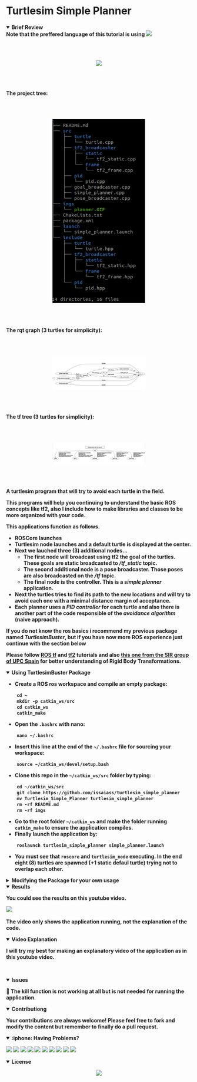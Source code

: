 # Turtlesim Simple Planner

<details open>
<summary> <b>Brief Review<b></summary>
Note that the preffered language of this tutorial is using 
<img src="https://img.shields.io/badge/-C++-0390fc?style=for-the-badge&logo=c&logoColor=white&labelColor=4B8BBE" />

<br></br>
<p align="center">
<img src = "https://github.com/issaiass/Turtlesim_Simple_Planner/blob/master/imgs/planner.GIF?raw=true" width="60%"/>
</p>
<br></br>

The project tree:

<br></br>
<p align="center">
<img src = "https://github.com/issaiass/Turtlesim_Simple_Planner/blob/master/imgs/tree.PNG?raw=true" width="50%"/>
</p>
<br></br>

The rqt graph (3 turtles for simplicity):

<br></br>
<p align="center">
<img src = "https://github.com/issaiass/Turtlesim_Simple_Planner/blob/master/imgs/simple_planner_3turtles_graph.PNG?raw=true" width="50%"/>
</p>
<br></br>

The tf tree (3 turtles for simplicity):

<br></br>
<p align="center">
<img src = "https://github.com/issaiass/Turtlesim_Simple_Planner/blob/master/imgs/simple_planner_3turtles_tf.PNG?raw=true" width="50%"/>
</p>
<br></br>

A turtlesim program that will try to avoid each turtle in the field. 

This programs will help you continuing to understand the basic ROS concepts like tf2, also I include how to make libraries and classes to be more organized with your code.

This applications function as follows.
- ROSCore launches
- Turtlesim node launches and a default turtle is displayed at the center. 
- Next we lauched three (3) additional nodes...
  - The first node will broadcast using tf2 the goal of the turtles. These goals are static broadcasted to */tf_static* topic.
  - The second additional node is a pose broadcaster.  Those poses are also broadcasted on the */tf* topic.
  - The final node is the controller.  This is a *simple planner* application.
- Next the turtles tries to find its path to the new locations and will try to avoid each one with a minimal distance margin of acceptance.
- Each planner uses a *PID controller* for each turtle and also there is another part of the code responsible of the *avoidance algorithm* (naive approach).

**If you do not know the ros basics i recommend my previous package named  *TurtlesimBuster*, but if you have now more ROS experience just continue with the section below**

Please follow [ROS tf](http://wiki.ros.org/tf/) and [tf2](http://wiki.ros.org/tf/2) tutorials and also [this one from the SIR group of UPC Spain](https://sir.upc.edu/projects/rostutorials/5-client-server_tutorial/index.html) for better understanding of Rigid Body Transformations.

</details>

<details open>
<summary> <b>Using TurtlesimBuster Package<b></summary>

- Create a ROS ros workspace and compile an empty package:
~~~
    cd ~
    mkdir -p catkin_ws/src
    cd catkin_ws
    catkin_make
~~~
- Open the `.bashrc` with nano:
~~~
    nano ~/.bashrc
~~~    
- Insert this line at the end of the `~/.bashrc` file for sourcing your workspace:
~~~
    source ~/catkin_ws/devel/setup.bash
~~~
- Clone this repo in the `~/catkin_ws/src` folder by typing:
~~~ 
    cd ~/catkin_ws/src
    git clone https://github.com/issaiass/turtlesim_simple_planner
    mv Turtlesim_Simple_Planner turtlesim_simple_planner
    rm -rf README.md
    rm -rf imgs
~~~
- Go to the root folder `~/catkin_ws` and make the folder running `catkin_make` to ensure the application compiles.
- Finally launch the application by:
~~~
    roslaunch turtlesim_simple_planner simple_planner.launch
~~~
- You must see that `roscore` and `turtlesim_node` executing.  In the end eight (8) turtles are spawned (+1 static defaul turtle) trying not to overlap each other.

<details close>
<summary> <b>Modifying the Package for your own usage<b></summary>
NOTE: The node names must not be similar.

After completing the previous steps and ensuring the application is compiling do the following:

- Open the launch file at the location `~/catkin_ws/src/turtlesim_simple_planer/launch`.
- Modify the node planner by creating a turtle in a location on the simulator:
~~~
    <node name="planner_w" pkg="turtlesim_simple_planner" type="simple_planner" output="screen"
        args="<turtle_name> <x0> <y0> <theta>">
  </node> 
~~~
- Modify the pose broadcaster, note the `turtle_name` is the same name as previous step:
~~~
    <node name="turtle_w_broadcaster" pkg="turtlesim_simple_planner" type="pose_broadcaster" respawn="false" output="screen" >
    <param name="sdturtle" type="string" value="<turtle_name>" />
  </node>
~~~
- Modify the frame broadcasters, note that `turtle_name` at the end has the word `_goal`
- Modify the locations
~~~
    <node name="turtle_w_static_goal" pkg="turtlesim_simple_planner" type="goal_broadcaster" args="<turtle_name>_goal <x1> <y1> <z1> <roll> <pitch> <yaw>" />  
~~~
- Open the file `simple_planner.cpp` and hardcode the line 84 with all your turtle names plus the fixed one, named `turtle1_fixed`, i.e.:
~~~
    vector<string> turtles{"turtle_lt", "turtle_rt", "turtle_up", "turtle_dn", "turtle1_fixed", "turtle_x", "turtle_y", "turtle_z", "turtle_w"};   
~~~
- Finally modify line 7 to line 23 as your choise to tune the application.
- Go to the root folder `~/catkin_ws` and make the folder running `catkin_make` to ensure the application compiles.
- Finally launch the application by:
~~~
    roslaunch turtlesim_simple_planner simple_planner.launch
~~~
</details>

</details>

<details open>
<summary> <b>Results<b></summary>

You could see the results on this youtube video.  

<p align="center">

[<img src= "https://img.youtube.com/vi/1B2E3xWYfeI/0.jpg" />](https://youtu.be/1B2E3xWYfeI)

</p>

The video only shows the application running, not the explanation of the code.


</details>

<details open>
<summary> <b>Video Explanation<b></summary>

I will try my best for making an explanatory video of the application as in this youtube video.

<p align="center">

[<img src= "" />]()

</p>

</details>

<details open>
<summary> <b>Issues<b></summary>

:bug: The kill function is not working at all but is not needed for running the application.

</details>

<details open>
<summary> <b>Contributiong<b></summary>

Your contributions are always welcome! Please feel free to fork and modify the content but remember to finally do a pull request.

</details>

<details open>
<summary> :iphone: <b>Having Problems?<b></summary>

<p align = "center">

[<img src="https://img.shields.io/badge/linkedin-%230077B5.svg?&style=for-the-badge&logo=linkedin&logoColor=white" />](https://www.linkedin.com/in/riawa)
[<img src="https://img.shields.io/badge/telegram-2CA5E0?style=for-the-badge&logo=telegram&logoColor=white"/>](https://t.me/issaiass)
[<img src="https://img.shields.io/badge/instagram-%23E4405F.svg?&style=for-the-badge&logo=instagram&logoColor=white">](https://www.instagram.com/daqsyspty/)
[<img src="https://img.shields.io/badge/twitter-%231DA1F2.svg?&style=for-the-badge&logo=twitter&logoColor=white" />](https://twitter.com/daqsyspty) 
[<img src ="https://img.shields.io/badge/facebook-%233b5998.svg?&style=for-the-badge&logo=facebook&logoColor=white%22">](https://www.facebook.com/daqsyspty)
[<img src="https://img.shields.io/badge/linkedin-%230077B5.svg?&style=for-the-badge&logo=linkedin&logoColor=white" />](https://www.linkedin.com/in/riawe)
[<img src="https://img.shields.io/badge/tiktok-%23000000.svg?&style=for-the-badge&logo=tiktok&logoColor=white" />](https://www.linkedin.com/in/riawe)
[<img src="https://img.shields.io/badge/whatsapp-%23075e54.svg?&style=for-the-badge&logo=whatsapp&logoColor=white" />](https://wa.me/50766168542?text=Hello%20Rangel)
[<img src="https://img.shields.io/badge/hotmail-%23ffbb00.svg?&style=for-the-badge&logo=hotmail&logoColor=white" />](mailto:issaiass@hotmail.com)
[<img src="https://img.shields.io/badge/gmail-%23D14836.svg?&style=for-the-badge&logo=gmail&logoColor=white" />](mailto:riawalles@gmail.com)

</p

</details>

<details open>
<summary> <b>License<b></summary>
<p align = "center">
<img src= "https://mirrors.creativecommons.org/presskit/buttons/88x31/svg/by-sa.svg" />
</p>
</details>
